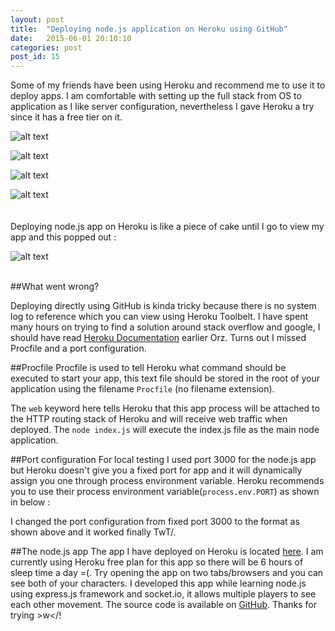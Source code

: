```yaml
---
layout: post
title:  "Deploying node.js application on Heroku using GitHub"
date:   2015-06-01 20:10:10
categories: post
post_id: 15
---
```


Some of my friends have been using Heroku and recommend me to use it to deploy apps. I am comfortable with setting up the full stack from OS to application as I like server configuration, nevertheless I gave Heroku a try since it has a free tier on it.  

![alt text](https://s3-ap-southeast-1.amazonaws.com/littlefoximage/post15/1.png "Let's try heroku!")

![alt text](https://s3-ap-southeast-1.amazonaws.com/littlefoximage/post15/2.png "Derp app in the making")

![alt text](https://s3-ap-southeast-1.amazonaws.com/littlefoximage/post15/3.png "Deploying from GitHub")

![alt text](https://s3-ap-southeast-1.amazonaws.com/littlefoximage/post15/4.png "Seems pretty easy")  
<br><br>
Deploying node.js app on Heroku is like a piece of cake until I go to view my app and this popped out :   

![alt text](https://s3-ap-southeast-1.amazonaws.com/littlefoximage/post15/5.png "error FFFFUUUUUUUUU")
<br><br>  

##What went wrong?

Deploying directly using GitHub is kinda tricky because there is no system log to reference which you can view using Heroku Toolbelt.  I have spent many hours on trying to find a solution around stack overflow and google, I should have read [Heroku Documentation](https://devcenter.heroku.com/articles/getting-started-with-nodejs) earlier Orz. Turns out I missed Procfile and a port configuration.

##Procfile
Procfile is used to tell Heroku what command should be executed to start your app, this text file should be stored in the root of your application using the filename `Procfile` (no filename extension).  
<script src="https://gist.github.com/cupnoodle/74c1032cb110e280116f.js"></script>  
The `web` keyword here tells Heroku that this app process will be attached to the HTTP routing stack of Heroku and will receive web traffic when deployed. 
The `node index.js` will execute the index.js file as the main node application.  

##Port configuration
For local testing I used port 3000 for the node.js app but Heroku doesn't give you a fixed port for app and it will dynamically assign you one through process environment variable. Heroku recommends you to use their process environment variable(`process.env.PORT`) as shown in below :  
<script src="https://gist.github.com/cupnoodle/3d4aa5ffbc9bd7f2527b.js"></script>  
I changed the port configuration from fixed port 3000 to the format as shown above and it worked finally TwT/.  

##The node.js app
The app I have deployed on Heroku is located [here](http://multisonic.herokuapp.com). I am currently using Heroku free plan for this app so there will be 6 hours of sleep time a day =(. Try opening the app on two tabs/browsers and you can see both of your characters. I developed this app while learning node.js using express.js framework and socket.io, it allows multiple players to see each other movement. The source code is available on [GitHub](https://github.com/cupnoodle/multi). Thanks for trying &gt;w&lt;/!

